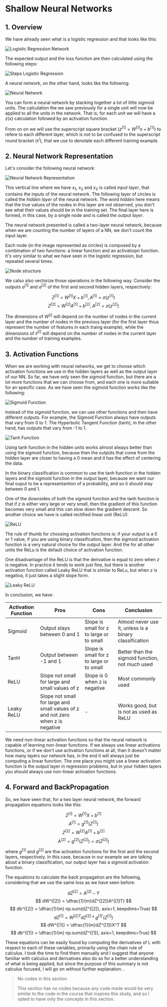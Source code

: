 # Shallow Neural Networks

## 1. Overview

We have already seen what is a logistic regression and that looks like this:

![Logistic Regression Network](../00_images/logregr.png)

The expected output and the loss function are then calculated using the following steps:

![Steps Logistic Regression](../00_images/calcStepsLogRegr.png)

A neural network, on the other hand, looks like the following:

![Neural Network](../00_images/neuNet.png)

You can form a neural network by stacking together a lot of little sigmoid units. The calculation the we saw previously for a single unit will now be applied to all the units in the network. That is, for each unit we will have a $z(x)$ calculation followed by an activation function. 

From on on we will use the superscript square bracket ($z^{[1]} = W^{[1]}x + b^{[1]}$) to refere to each different layer, which is not to be confused to the superscript round bracket ($x^{i}$), that we use to denotate each different training example.

## 2. Neural Network Representation

Let's consider the following neural network:

![Neural Network Representation](../00_images/neuNetRep.png)

This vertical line where we have $x_1$, $x_2$ and $x_3$ is called *input layer*, that contains the inputs of the neural network. The following layer of circles is called the *hidden layer* of the neural network. The word *hidden* here means that the true values of the nodes in this layer are not observed, you don't see what their values should be in the training set. The final layer here is formed, in this case, by a single node and is called the *output layer*.

The neural network presented is called a two-layer neural network, because when we are counting the number of layers of a NN, we don't count the input layer.

Each node (in the image represented as circles) is composed by a combination of two functions: a linear function and an activatiopn function. It's very similar to what we have seen in the logistic regression, but repeated several times. 

![Node structure](../00_images/node.png)

We calso also vectorize those operations in the following way. Consider the outputs $a^{[1]}$ and $a^{[2]}$ of the first and second hidden layers, respectively:

$$ Z^{[1]} = W^{[1]}X + b^{[1]} , A^{[1]} = \sigma(z^{[1]}) $$
$$ Z^{[2]} = W^{[2]}A^{[1]} + b^{[2]} , A^{[2]} = \sigma(z^{[2]}) $$

The dimensions of $W^{[i]}$ will depend on the number of nodes in the current layer and the number of nodes in the previous layer (for the first layer thius represent the number of features in each traing example), while the dimensions of $z^{[i]}$ will depend on the number of nodes in the current layer and the number of training examples.

## 3. Activation Functions

When we are working with neural networks, we get to choose which activation functions we use in the hidden layers as well as the output layer of our NN. So far, we have only seen the sigmoid function, but there are a lot more functions that we can choose from, and each one is more suitable for an specific case. As we have seen the sigmoid function works like the following:

![Sigmoid Function](../00_images/sigmoid.png)


Instead of the sigmoid function, we can use other functions and then have different outputs. For example, the Sigmoid Function always have outputs that vary from 0 to 1. The Hyperbolic Tangent Function (tanh), in the other hand, has outputs that vary from -1 to 1.

![Tanh Function](../00_images/tanh.png)

Using tanh function in the hidden units works almost always better than using the sigmoid function, because then the outpúts that come from the hidden layer are closer to having a 0 mean and it has the effect of centering the data.

In the binary classification is common to use the tanh function in the hidden layers and the sigmoid function in the output layer, because we want our final ouput to be a representantion of a probability, and so it should stay between 0 and 1.

One of the downsides of both the sigmoid function and the tanh function is that if $z$ is either very large or very small, then the gradient of this function becomes very small and this can slow down the gradient descent. So another choice we have is called rectified linear unit (ReLU):

![ReLU](../00_images/relu.png)

The rule of thumb for choosing activation functions is: if your output is a 0 or 1 value, if you are using binary classification, then the sigmoid activation function is a very natural choice for the output layer. And the for all other units the ReLu is the default choice of activation function.

One disadvantage of the ReLU is that the derivative is equal to zero when $z$ is negative. In practice it tends to work just fine, but there is another activation function called Leaky ReLU that is similar to ReLu, but when $z$ is negativa, it just takes a slight slope form.

![Leaky ReLU](../00_images/leakyrelu.jpeg)

In conclusion, we have:

| Activation Function | Pros                                                                            | Cons                                      | Conclusion                                             |
|---------------------|---------------------------------------------------------------------------------|-------------------------------------------|--------------------------------------------------------|
| Sigmoid             | Output stays between 0 and 1                                                    | Slope is small for z to large or to small | Almost never use it, unless is a binary classification |
| TanH                | Output between -1 and 1                                                         | Slope is small for z to large or to small | Better than the sigmoid function, not much used        |
| ReLU                | Slope not small for large and small values of z                                 | Slope is 0 when z is negative             | Most commonly used                                     |
| Leaky ReLU          | Slope not small for large and small values of z and not zero when z is negative | -                                         | Works good, but is not as used as ReLU                 |

We need non-linear activation functions so that the neural network is capable of learning non-linear functions. If we always use linear activations functions, or if we don't use activation functions at all, than it doesn't matter how many layers our network has, in the end it will always just be computing a linear function. The one place you might use a linear activation function is the output layer in regression problems, but in your hidden layers you should always use non-linear activation functions.

## 4. Forward and BackPropagation

So, we have seen that, for a two layer neural network, the forward propagation equations looks like this:

$$ Z^{[1]} = W^{[1]}X + b^{[1]} $$
$$ A^{[1]} = g^{[1]}(Z^{[1]}) $$
$$ Z^{[2]} = W^{[2]}A^{[1]} + b^{[2]} $$
$$ A^{[2]} = g^{[2]}(Z^{[2]}) = \sigma(Z^{[2]}) $$

where $g^{[1]}$ and $g^{[2]}$ are thw activation functions for the first and the second layers, respectively. In this case, because in our example we are talking about a binary classification, our output layer has a sigmoid activation function.

The equations to calculate the back propagation are the following, considering that we use the same loss as we have seen before:

$$ dZ^{[2]} = A^{[2]} - Y $$
$$ dW^{[2]} = \dfrac{1}{m}dZ^{[2]}A^{[1]T} $$
$$ db^{[2]} = \dfrac{1}{m} np.sum(dZ^{[2]}, axis=1, keepdims=True) $$
$$ dZ^{[1]} = W^{[2]T}dZ^{[2]} * g^{[1]'}(Z^{[1]}) $$
$$ dW^{[1]} = \dfrac{1}{m}dZ^{[1]}X^T $$
$$ db^{[1]} = \dfrac{1}{m} np.sum(dZ^{[1]}, axis=1, keepdims=True) $$

These equations can be easily found by computing the derivatives of L with respect to each of these variables, primarily using the chain rule of calculus. I took the time to find them manually and I suggest that anyone familiar with calculus and derivatives also do so for a better understanding of what is being applied, but since the purpose of this summary is not calculus focused, I will go on without further explanation. .

> No codes in this section
> 
> This section has no codes because any code made would be very similar to the code in the course that inspires this study, and so I opted to have only the concepts in this section.